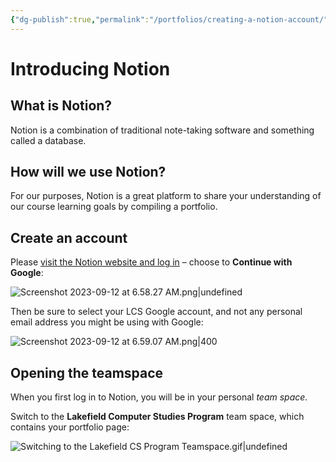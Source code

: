 ```yaml
---
{"dg-publish":true,"permalink":"/portfolios/creating-a-notion-account/","dgHomeLink":true}
---
```


# Introducing Notion

## What is Notion?

Notion is a combination of traditional note-taking software and something called a database.

## How will we use Notion?

For our purposes, Notion is a great platform to share your understanding of our course learning goals by compiling a portfolio.

## Create an account

Please [visit the Notion website and log in](https://www.notion.so/login) – choose to **Continue with Google**:

![Screenshot 2023-09-12 at 6.58.27 AM.png|undefined](/img/user/Media/Screenshot%202023-09-12%20at%206.58.27%20AM.png)

Then be sure to select your LCS Google account, and not any personal email address you might be using with Google:

![Screenshot 2023-09-12 at 6.59.07 AM.png|400](/img/user/Media/Screenshot%202023-09-12%20at%206.59.07%20AM.png)

## Opening the teamspace

When you first log in to Notion, you will be in your personal *team space*.

Switch to the **Lakefield Computer Studies Program** team space, which contains your portfolio page:

![Switching to the Lakefield CS Program Teamspace.gif|undefined](/img/user/Media/Switching%20to%20the%20Lakefield%20CS%20Program%20Teamspace.gif)